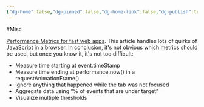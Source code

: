 ```yaml
---
{"dg-home":false,"dg-pinned":false,"dg-home-link":false,"dg-publish":true,"tags":["dgblip"],"created-date":"2019-10-02T00:00:00","disabled rules":["yaml-title","yaml-title-alias","file-name-heading"],"title":"philipp @ 2019-10-02","dg-permalink":"2019/10/02/web-app-metrics/","updated-date":"2025-04-30T22:27:35","dg-path":"blips/2019-10-02-web-app-metrics.md","permalink":"/2019/10/02/web-app-metrics/","dgPassFrontmatter":true}
---
```



#Misc

[Performance Metrics for fast web apps](https://blog.superhuman.com/performance-metrics-for-blazingly-fast-web-apps-ec12efa26bcb). This article handles lots of quirks of JavaScript in a browser. In conclusion, it's not obvious which metrics should be used, but once you know it, it's not too difficult:

- Measure time starting at event.timeStamp
- Measure time ending at performance.now() in a requestAnimationFrame()
- Ignore anything that happened while the tab was not focused
- Aggregate data using “% of events that are under target”
- Visualize multiple thresholds



